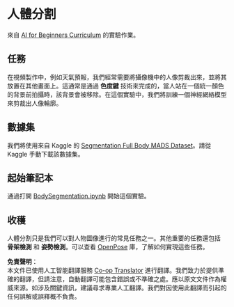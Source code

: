 <!--
CO_OP_TRANSLATOR_METADATA:
{
  "original_hash": "365f0decfe0f47b460bbde8227c5009d",
  "translation_date": "2025-08-24T21:56:41+00:00",
  "source_file": "lessons/4-ComputerVision/12-Segmentation/lab/README.md",
  "language_code": "hk"
}
-->
# 人體分割

來自 [AI for Beginners Curriculum](https://github.com/microsoft/ai-for-beginners) 的實驗作業。

## 任務

在視頻製作中，例如天氣預報，我們經常需要將攝像機中的人像剪裁出來，並將其放置在其他畫面上。這通常是通過 **色度鍵** 技術來完成的，當人站在一個統一顏色的背景前拍攝時，該背景會被移除。在這個實驗中，我們將訓練一個神經網絡模型來剪裁出人像輪廓。

## 數據集

我們將使用來自 Kaggle 的 [Segmentation Full Body MADS Dataset](https://www.kaggle.com/datasets/tapakah68/segmentation-full-body-mads-dataset)。請從 Kaggle 手動下載該數據集。

## 起始筆記本

通過打開 [BodySegmentation.ipynb](../../../../../../lessons/4-ComputerVision/12-Segmentation/lab/BodySegmentation.ipynb) 開始這個實驗。

## 收穫

人體分割只是我們可以對人物圖像進行的常見任務之一。其他重要的任務還包括 **骨架檢測** 和 **姿勢檢測**。可以查看 [OpenPose](https://github.com/CMU-Perceptual-Computing-Lab/openpose) 庫，了解如何實現這些任務。

**免責聲明**：  
本文件已使用人工智能翻譯服務 [Co-op Translator](https://github.com/Azure/co-op-translator) 進行翻譯。我們致力於提供準確的翻譯，但請注意，自動翻譯可能包含錯誤或不準確之處。應以原文文件作為權威來源。如涉及關鍵資訊，建議尋求專業人工翻譯。我們對因使用此翻譯而引起的任何誤解或誤釋概不負責。